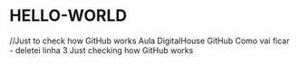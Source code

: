 # HELLO-WORLD
//Just to check how GitHub works
Aula DigitalHouse GitHub
Como vai ficar - deletei linha 3 Just checking how GitHub works

